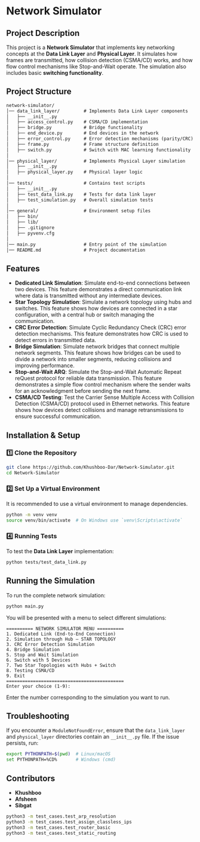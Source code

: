 # Network Simulator

## Project Description

This project is a **Network Simulator** that implements key networking concepts at the **Data Link Layer** and **Physical Layer**. It simulates how frames are transmitted, how collision detection (CSMA/CD) works, and how flow control mechanisms like Stop-and-Wait operate. The simulation also includes basic **switching functionality**.

## Project Structure

```markdown
network-simulator/
│── data_link_layer/         # Implements Data Link Layer components
│   ├── __init__.py
│   ├── access_control.py    # CSMA/CD implementation
│   ├── bridge.py            # Bridge functionality
│   ├── end_device.py        # End devices in the network
│   ├── error_control.py     # Error detection mechanisms (parity/CRC)
│   ├── frame.py             # Frame structure definition
│   ├── switch.py            # Switch with MAC learning functionality
│
│── physical_layer/          # Implements Physical Layer simulation
│   ├── __init__.py
│   ├── physical_layer.py    # Physical layer logic
│
│── tests/                   # Contains test scripts
│   ├── __init__.py
│   ├── test_data_link.py    # Tests for data link layer
│   ├── test_simulation.py   # Overall simulation tests
│
│── general/                 # Environment setup files
│   ├── bin/
│   ├── lib/
│   ├── .gitignore
│   ├── pyvenv.cfg
│
│── main.py                  # Entry point of the simulation
│── README.md                # Project documentation
```

## Features

- **Dedicated Link Simulation**: Simulate end-to-end connections between two devices. This feature demonstrates a direct communication link where data is transmitted without any intermediate devices.
- **Star Topology Simulation**: Simulate a network topology using hubs and switches. This feature shows how devices are connected in a star configuration, with a central hub or switch managing the communication.
- **CRC Error Detection**: Simulate Cyclic Redundancy Check (CRC) error detection mechanisms. This feature demonstrates how CRC is used to detect errors in transmitted data.
- **Bridge Simulation**: Simulate network bridges that connect multiple network segments. This feature shows how bridges can be used to divide a network into smaller segments, reducing collisions and improving performance.
- **Stop-and-Wait ARQ**: Simulate the Stop-and-Wait Automatic Repeat reQuest protocol for reliable data transmission. This feature demonstrates a simple flow control mechanism where the sender waits for an acknowledgment before sending the next frame.
- **CSMA/CD Testing**: Test the Carrier Sense Multiple Access with Collision Detection (CSMA/CD) protocol used in Ethernet networks. This feature shows how devices detect collisions and manage retransmissions to ensure successful communication.

## Installation & Setup

### 1️⃣ Clone the Repository

```bash
git clone https://github.com/Khushboo-Dar/Network-Simulator.git
cd Network-Simulator
```

### 2️⃣ Set Up a Virtual Environment

It is recommended to use a virtual environment to manage dependencies.

```bash
python -m venv venv
source venv/bin/activate  # On Windows use `venv\Scripts\activate`
```



### 4️⃣ Running Tests

To test the **Data Link Layer** implementation:

```bash
python tests/test_data_link.py
```

## Running the Simulation

To run the complete network simulation:

```bash
python main.py
```

You will be presented with a menu to select different simulations:
```
========== NETWORK SIMULATOR MENU ==========
1. Dedicated Link (End-to-End Connection)
2. Simulation through Hub — STAR TOPOLOGY
3. CRC Error Detection Simulation
4. Bridge Simulation
5. Stop and Wait Simulation
6. Switch with 5 Devices
7. Two Star Topologies with Hubs + Switch
8. Testing CSMA/CD
9. Exit
============================================
Enter your choice (1-9):
```

Enter the number corresponding to the simulation you want to run.

## Troubleshooting

If you encounter a `ModuleNotFoundError`, ensure that the `data_link_layer` and `physical_layer` directories contain an `__init__.py` file. If the issue persists, run:

```bash
export PYTHONPATH=$(pwd)  # Linux/macOS
set PYTHONPATH=%CD%       # Windows (cmd)
```

## Contributors

- **Khushboo**
- **Afsheen**
- **Sibgat**

```bash
python3 -m test_cases.test_arp_resolution
python3 -m test_cases.test_assign_classless_ips
python3 -m test_cases.test_router_basic
python3 -m test_cases.test_static_routing
```